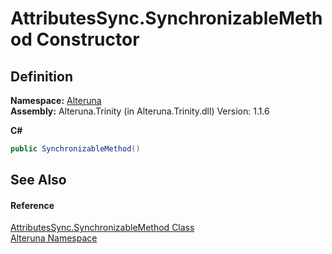 # AttributesSync.SynchronizableMethod Constructor




## Definition
**Namespace:** <a href="N_Alteruna">Alteruna</a>  
**Assembly:** Alteruna.Trinity (in Alteruna.Trinity.dll) Version: 1.1.6

**C#**
``` C#
public SynchronizableMethod()
```



## See Also


#### Reference
<a href="T_Alteruna_AttributesSync_SynchronizableMethod">AttributesSync.SynchronizableMethod Class</a>  
<a href="N_Alteruna">Alteruna Namespace</a>  
